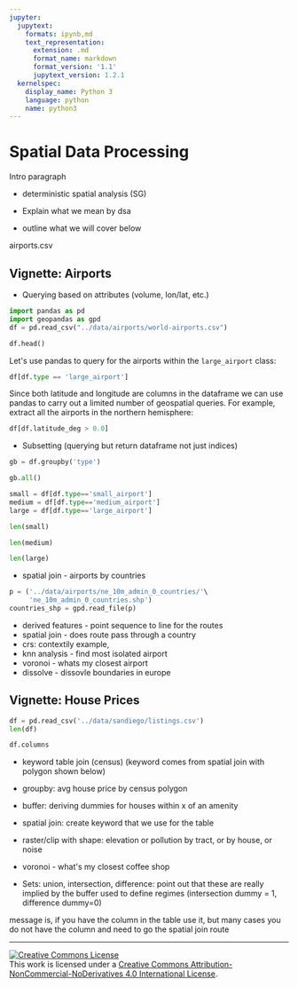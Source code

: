 ```yaml
---
jupyter:
  jupytext:
    formats: ipynb,md
    text_representation:
      extension: .md
      format_name: markdown
      format_version: '1.1'
      jupytext_version: 1.2.1
  kernelspec:
    display_name: Python 3
    language: python
    name: python3
---
```


<!-- #region {"deletable": true, "editable": true} -->
# Spatial Data Processing

Intro paragraph
* deterministic spatial analysis (SG)

* Explain what we mean by dsa
* outline what we will cover below


 airports.csv
<!-- #endregion -->

<!-- #region {"deletable": true, "editable": true} -->
## Vignette: Airports
<!-- #endregion -->

<!-- #region {"deletable": true, "editable": true} -->
- Querying based on attributes (volume, lon/lat, etc.)
<!-- #endregion -->

```python deletable=true editable=true
import pandas as pd
import geopandas as gpd
df = pd.read_csv("../data/airports/world-airports.csv")
```

```python
df.head()
```

Let's use pandas to query for the airports within the `large_airport` class:

```python
df[df.type == 'large_airport']
```

<!-- #region {"deletable": true, "editable": true} -->
Since both latitude and longitude are columns in the dataframe we can use pandas to carry out a limited number of geospatial queries. For example, extract all the airports in the northern hemisphere:
<!-- #endregion -->

```python
df[df.latitude_deg > 0.0]
```

<!-- #region {"deletable": true, "editable": true} -->
- Subsetting (querying but return dataframe not just indices)
<!-- #endregion -->

```python
gb = df.groupby('type')
```

```python
gb.all()
```

```python
small = df[df.type=='small_airport']
medium = df[df.type=='medium_airport']
large = df[df.type=='large_airport']
```

```python
len(small)
```

```python
len(medium)
```

```python
len(large)
```

<!-- #region {"deletable": true, "editable": true} -->
- spatial join - airports by countries
<!-- #endregion -->

```python
p = ('../data/airports/ne_10m_admin_0_countries/'\
     'ne_10m_admin_0_countries.shp')
countries_shp = gpd.read_file(p)
```

<!-- #region {"deletable": true, "editable": true} -->
- derived features - point sequence to line for the routes
- spatial join - does route pass through a country
- crs: contextily example, 
- knn analysis - find most isolated airport
- voronoi - whats my closest airport
- dissolve - dissovle boundaries in europe
<!-- #endregion -->

## Vignette: House Prices

```python
df = pd.read_csv('../data/sandiego/listings.csv')
len(df)
```

```python
df.columns
```

<!-- #region {"deletable": true, "editable": true} -->
- keyword table join (census)
(keyword comes from spatial join with polygon shown below)

- groupby: avg house price by census polygon
- buffer: deriving dummies for houses within x of an amenity
- spatial join: create keyword that we use for the table
- raster/clip with shape: elevation or pollution by tract, or by house, or  noise
- voronoi - what's my closest coffee shop

- Sets: union, intersection, difference: point out that these are really implied by the buffer used to define regimes (intersection dummy = 1, difference dummy=0)

message is, if you have the column in the table use it, but many cases you do not have the column and need to go the spatial join route
<!-- #endregion -->

---

<a rel="license" href="http://creativecommons.org/licenses/by-nc-nd/4.0/"><img alt="Creative Commons License" style="border-width:0" src="https://i.creativecommons.org/l/by-nc-nd/4.0/88x31.png" /></a><br />This work is licensed under a <a rel="license" href="http://creativecommons.org/licenses/by-nc-nd/4.0/">Creative Commons Attribution-NonCommercial-NoDerivatives 4.0 International License</a>.
